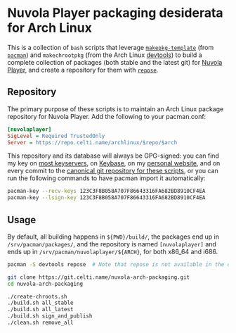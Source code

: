 # Nuvola Player packaging desiderata for Arch Linux
This is a collection of `bash` scripts that leverage [`makepkg-template`](https://www.archlinux.org/pacman/makepkg-template.1.html) (from [`pacman`](https://www.archlinux.org/pacman/)) and `makechrootpkg` (from the Arch Linux [devtools](https://git.archlinux.org/devtools.git)) to build a complete collection of packages (both stable and the latest git) for [Nuvola Player](https://tiliado.eu/nuvolaplayer/), and create a repository for them with [`repose`](https://github.com/vodik/repose).

## Repository
The primary purpose of these scripts is to maintain an Arch Linux package repository for Nuvola Player. Add the following to your pacman.conf:

```ini
[nuvolaplayer]
SigLevel = Required TrustedOnly
Server = https://repo.celti.name/archlinux/$repo/$arch
```

This repository and its database will always be GPG-signed: you can find my key on [most keyservers](https://sks-keyservers.net/pks/lookup?op=vindex&search=0x123C3F8B058A707F86643316FA682BD8910CF4EA), on [Keybase](https://keybase.io/Celti), on my [personal website](https://celti.name/), and on every commit to the [canonical git repository for these scripts](https://git.celti.name/nuvola-arch-packaging.git), or you can run the following commands to have pacman import it automatically:

```sh
pacman-key --recv-keys 123C3F8B058A707F86643316FA682BD8910CF4EA
pacman-key --lsign-key 123C3F8B058A707F86643316FA682BD8910CF4EA
```

## Usage
By default, all building happens in `${PWD}/build/`, the packages end up in `/srv/pacman/packages/`, and the repository is named `[nuvolaplayer]` and ends up in `/srv/pacman/nuvolaplayer/${ARCH}`, for both x86\_64 and i686.

```sh
pacman -S devtools repose  # Note that repose is not available in the official repositories.

git clone https://git.celti.name/nuvola-arch-packaging.git
cd nuvola-arch-packaging

./create-chroots.sh
./build.sh all_stable
./build.sh all_latest
./build.sh sign_and_publish
./clean.sh remove_all
```
